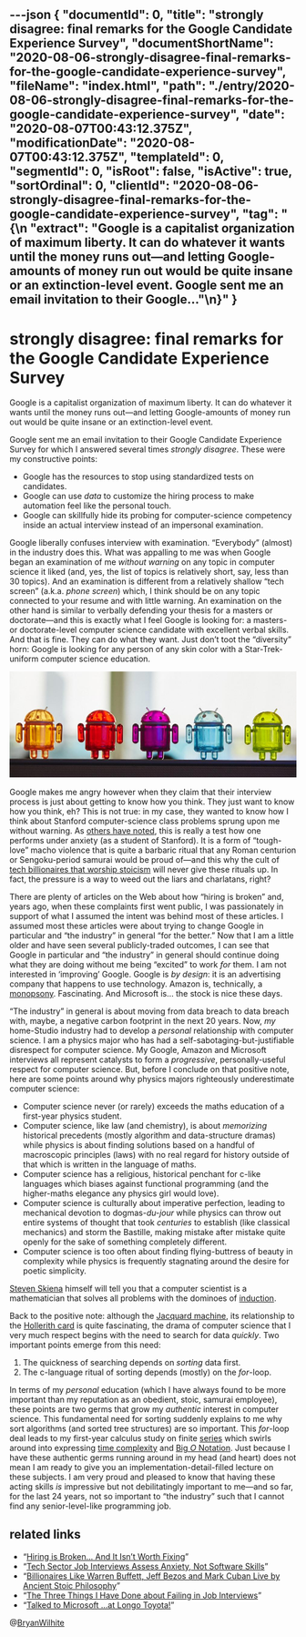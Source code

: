 ---json
{
  "documentId": 0,
  "title": "strongly disagree: final remarks for the Google Candidate Experience Survey",
  "documentShortName": "2020-08-06-strongly-disagree-final-remarks-for-the-google-candidate-experience-survey",
  "fileName": "index.html",
  "path": "./entry/2020-08-06-strongly-disagree-final-remarks-for-the-google-candidate-experience-survey",
  "date": "2020-08-07T00:43:12.375Z",
  "modificationDate": "2020-08-07T00:43:12.375Z",
  "templateId": 0,
  "segmentId": 0,
  "isRoot": false,
  "isActive": true,
  "sortOrdinal": 0,
  "clientId": "2020-08-06-strongly-disagree-final-remarks-for-the-google-candidate-experience-survey",
  "tag": "{\n  \"extract\": \"Google is a capitalist organization of maximum liberty. It can do whatever it wants until the money runs out—and letting Google-amounts of money run out would be quite insane or an extinction-level event. Google sent me an email invitation to their Google…\"\n}"
}
---

# strongly disagree: final remarks for the Google Candidate Experience Survey

Google is a capitalist organization of maximum liberty. It can do whatever it wants until the money runs out—and letting Google-amounts of money run out would be quite insane or an extinction-level event.

Google sent me an email invitation to their Google Candidate Experience Survey for which I answered several times _strongly disagree_. These were my constructive points:

- Google has the resources to stop using standardized tests on candidates.
- Google can use _data_ to customize the hiring process to make automation feel like the personal touch.
- Google can skillfully hide its probing for computer-science competency inside an actual interview instead of an impersonal examination.

Google liberally confuses interview with examination. “Everybody” (almost) in the industry does this. What was appalling to me was when Google began an examination of me _without warning_ on any topic in computer science it liked (and, yes, the list of topics is relatively short, say, less than 30 topics). And an examination is different from a relatively shallow “tech screen” (a.k.a. _phone screen_) which, I think should be on any topic connected to your resume and with little warning. An examination on the other hand is similar to verbally defending your thesis for a masters or doctorate—and this is exactly what I feel Google is looking for: a masters- or doctorate-level computer science candidate with excellent verbal skills. And that is fine. They can do what they want. Just don’t toot the “diversity” horn: Google is looking for any person of any skin color with a Star-Trek-uniform computer science education.

![Google Candidate Experience survey conclusion](../presentation/image/day-path-2020-08-06-20-14-34.png)

Google makes me angry however when they claim that their interview process is just about getting to know how you think. They just want to know how you think, eh? This is not true: in my case, they wanted to know how I think about Stanford computer-science class problems sprung upon me without warning. As [others have noted](https://news.ncsu.edu/2020/07/tech-job-interviews-anxiety/), this is really a test how one performs under anxiety (as a student of Stanford). It is a form of “tough-love” macho violence that is quite a barbaric ritual that any Roman centurion or Sengoku-period samurai would be proud of—and this why the cult of [tech billionaires that worship stoicism](https://www.entrepreneur.com/article/325577) will never give these rituals up. In fact, the pressure is a way to weed out the liars and charlatans, right?

There are plenty of articles on the Web about how “hiring is broken” and, years ago, when these complaints first went public, I was passionately in support of what I assumed the intent was behind most of these articles. I assumed most these articles were about trying to change Google in particular and “the industry” in general “for the better.” Now that I am a little older and have seen several publicly-traded outcomes, I can see that Google in particular and “the industry” in general should continue doing what they are doing without me being “excited” to work _for_ them. I am not interested in ‘improving’ Google. Google is _by design_: it is an advertising company that happens to use technology. Amazon is, technically, a [monopsony](https://en.wikipedia.org/wiki/Monopsony). Fascinating. And Microsoft is… the stock is nice these days.

“The industry” in general is about moving from data breach to data breach with, maybe, a negative carbon footprint in the next 20 years. Now, _my_ home-Studio industry had to develop a _personal_ relationship with computer science. I am a physics major who has had a self-sabotaging-but-justifiable disrespect for computer science. My Google, Amazon and Microsoft interviews all represent catalysts to form a _progressive_, personally-useful respect for computer science. But, before I conclude on that positive note, here are some points around why physics majors righteously underestimate computer science:

- Computer science never (or rarely) exceeds the maths education of a first-year physics student.
- Computer science, like law (and chemistry), is about _memorizing_ historical precedents (mostly algorithm and data-structure dramas) while physics is about finding solutions based on a handful of macroscopic principles (laws) with no real regard for history outside of that which is written in the language of maths.
- Computer science has a religious, historical penchant for c-like languages which biases against functional programming (and the higher-maths elegance any physics girl would love).
- Computer science is culturally about imperative perfection, leading to mechanical devotion to dogmas-_du-jour_ while physics can throw out entire systems of thought that took _centuries_ to establish (like classical mechanics) and storm the Bastille, making mistake after mistake quite openly for the sake of something completely different.
- Computer science is too often about finding flying-buttress of beauty in complexity while physics is frequently stagnating around the desire for poetic simplicity.

[Steven Skiena](https://en.wikipedia.org/wiki/Steven_Skiena) himself will tell you that a computer scientist is a mathematician that solves all problems with the dominoes of [induction](https://en.wikipedia.org/wiki/Mathematical_induction).

Back to the positive note: although the [Jacquard machine](https://en.wikipedia.org/wiki/Jacquard_machine), its relationship to the [Hollerith card](https://en.wikipedia.org/wiki/Punched_card) is quite fascinating, the drama of computer science that I very much respect begins with the need to search for data _quickly_. Two important points emerge from this need:

1) The quickness of searching depends on _sorting_ data first.
2) The c-language ritual of sorting depends (mostly) on the _for_-loop.

In terms of my _personal_ education (which I have always found to be more important than my reputation as an obedient, stoic, samurai employee), these points are two germs that grow my _authentic_ interest in computer science. This fundamental need for sorting suddenly explains to me why sort algorithms (and sorted tree structures) are so important. This _for_-loop deal leads to my first-year calculus study on finite [series](https://en.wikipedia.org/wiki/Series_(mathematics)) which swirls around into expressing [time complexity](https://en.wikipedia.org/wiki/Time_complexity) and [Big _O_ Notation](https://en.wikipedia.org/wiki/Big_O_notation). Just because I have these authentic germs running around in my head (and heart) does not mean I am ready to give you an implementation-detail-filled lecture on these subjects. I am very proud and pleased to know that having these acting skills _is_ impressive but not debilitatingly important to me—and so far, for the last 24 years, not so important to “the industry” such that I cannot find any senior-level-like programming job.

## related links

- “[Hiring is Broken… And It Isn’t Worth Fixing](https://daedtech.com/hiring-is-broken/)”
- “[Tech Sector Job Interviews Assess Anxiety, Not Software Skills](https://news.ncsu.edu/2020/07/tech-job-interviews-anxiety/)”
- “[Billionaires Like Warren Buffett, Jeff Bezos and Mark Cuban Live by Ancient Stoic Philosophy](https://www.entrepreneur.com/article/325577)”
- “[The Three Things I Have Done about Failing in Job Interviews](http://songhayblog.azurewebsites.net/entry/2017-12-01-the-three-things-i-have-done-about-failing-in-job-interviews/)”
- “[Talked to Microsoft …at Longo Toyota!](http://songhayblog.azurewebsites.net/entry/2015-04-06-talked-to-microsoft-at-longo-toyota/)”

@[BryanWilhite](https://twitter.com/BryanWilhite)
